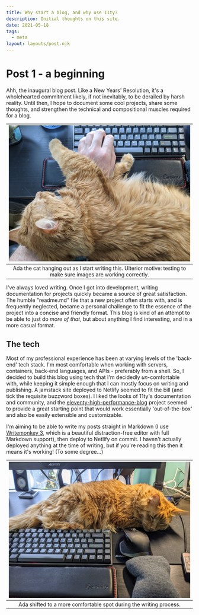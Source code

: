 ```yaml
---
title: Why start a blog, and why use 11ty?
description: Initial thoughts on this site.
date: 2021-05-18
tags:
  - meta
layout: layouts/post.njk
---
```


# Post 1 - a beginning

Ahh, the inaugural blog post. Like a New Years' Resolution, it's a wholehearted commitment likely, if not inevitably, to be derailed by harsh reality. Until then, I hope to document some cool projects, share some thoughts, and strengthen the technical and compositional muscles required for a blog.

| ![photo of Ada the cat](/img/ada1.jpg) |
| :---: |
| Ada the cat hanging out as I start writing this. Ulterior motive: testing to make sure images are working correctly. |

I've always loved writing. Once I got into development, writing documentation for projects quickly became a source of great satisfaction. The humble "readme.md" file that a new project often starts with, and is frequently neglected, became a personal challenge to fit the essence of the project into a concise and friendly format. This blog is kind of an attempt to be able to just do *more of that*, but about anything I find interesting, and in a more casual format.

## The tech

Most of my professional experience has been at varying levels of the 'back-end' tech stack. I'm most comfortable when working with servers, containers, back-end languages, and APIs - preferably from a shell. So, I decided to build this blog using tech that I'm decidedly *un*-comfortable with, while keeping it simple enough that I can mostly focus on writing and publishing. A jamstack site deployed to Netlify seemed to fit the bill (and tick the requisite buzzword boxes). I liked the looks of 11ty's documentation and community, and the [eleventy-high-performance-blog](https://www.industrialempathy.com/posts/eleventy-high-performance-blog/) project seemed to provide a great starting point that would work essentially 'out-of-the-box' and also be easily extensible and customizable.

I'm aiming to be able to write my posts straight in Markdown (I use [Writemonkey 3](https://writemonkey.com/wm3/), which is a beautiful distraction-free editor with full Markdown support), then deploy to Netlify on commit. I haven't actually deployed anything at the time of writing, but if you're reading this then it means it's working! (To some degree...)

| ![another photo of Ada the cat](/img/ada2.jpg) |
| :---: |
| Ada shifted to a more comfortable spot during the writing process. |
